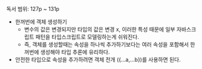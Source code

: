 독서 범위: 127p ~ 131p

- 한꺼번에 객체 생성하기
  - 변수의 값은 변경되지만 타입의 값은 변경 x, 이러한 특성 때문에 일부 자바스크립트 패턴을 타입스크립트로 모델링하는게 쉬워진다.
  - 즉, 객체를 생성할때는 속성을 하나씩 추가하기보다는 여러 속성을 포함해서 한꺼번에 생성해야 타입 추론에 유리하다.
- 안전한 타입으로 속성을 추가하려면 객체 전개 ({...a,...b})를 사용하면 된다.

